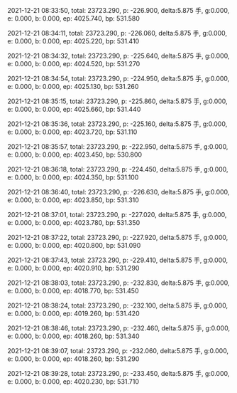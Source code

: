 2021-12-21 08:33:50, total: 23723.290, p: -226.900, delta:5.875 手, g:0.000, e: 0.000, b: 0.000, ep: 4025.740, bp: 531.580

2021-12-21 08:34:11, total: 23723.290, p: -226.060, delta:5.875 手, g:0.000, e: 0.000, b: 0.000, ep: 4025.220, bp: 531.410

2021-12-21 08:34:32, total: 23723.290, p: -225.640, delta:5.875 手, g:0.000, e: 0.000, b: 0.000, ep: 4024.520, bp: 531.270

2021-12-21 08:34:54, total: 23723.290, p: -224.950, delta:5.875 手, g:0.000, e: 0.000, b: 0.000, ep: 4025.130, bp: 531.260

2021-12-21 08:35:15, total: 23723.290, p: -225.860, delta:5.875 手, g:0.000, e: 0.000, b: 0.000, ep: 4025.660, bp: 531.440

2021-12-21 08:35:36, total: 23723.290, p: -225.160, delta:5.875 手, g:0.000, e: 0.000, b: 0.000, ep: 4023.720, bp: 531.110

2021-12-21 08:35:57, total: 23723.290, p: -222.950, delta:5.875 手, g:0.000, e: 0.000, b: 0.000, ep: 4023.450, bp: 530.800

2021-12-21 08:36:18, total: 23723.290, p: -224.450, delta:5.875 手, g:0.000, e: 0.000, b: 0.000, ep: 4024.350, bp: 531.100

2021-12-21 08:36:40, total: 23723.290, p: -226.630, delta:5.875 手, g:0.000, e: 0.000, b: 0.000, ep: 4023.850, bp: 531.310

2021-12-21 08:37:01, total: 23723.290, p: -227.020, delta:5.875 手, g:0.000, e: 0.000, b: 0.000, ep: 4023.780, bp: 531.350

2021-12-21 08:37:22, total: 23723.290, p: -227.920, delta:5.875 手, g:0.000, e: 0.000, b: 0.000, ep: 4020.800, bp: 531.090

2021-12-21 08:37:43, total: 23723.290, p: -229.410, delta:5.875 手, g:0.000, e: 0.000, b: 0.000, ep: 4020.910, bp: 531.290

2021-12-21 08:38:03, total: 23723.290, p: -232.830, delta:5.875 手, g:0.000, e: 0.000, b: 0.000, ep: 4018.770, bp: 531.450

2021-12-21 08:38:24, total: 23723.290, p: -232.100, delta:5.875 手, g:0.000, e: 0.000, b: 0.000, ep: 4019.260, bp: 531.420

2021-12-21 08:38:46, total: 23723.290, p: -232.460, delta:5.875 手, g:0.000, e: 0.000, b: 0.000, ep: 4018.260, bp: 531.340

2021-12-21 08:39:07, total: 23723.290, p: -232.060, delta:5.875 手, g:0.000, e: 0.000, b: 0.000, ep: 4018.260, bp: 531.290

2021-12-21 08:39:28, total: 23723.290, p: -233.450, delta:5.875 手, g:0.000, e: 0.000, b: 0.000, ep: 4020.230, bp: 531.710